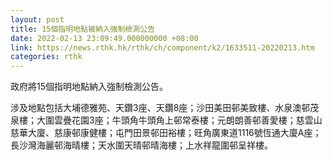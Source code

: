 ```yaml
---
layout: post
title: 15個指明地點被納入強制檢測公告
date: 2022-02-13 23:09:49.000000000 +08:00
link: https://news.rthk.hk/rthk/ch/component/k2/1633511-20220213.htm
categories: rthk
---
```


政府將15個指明地點納入強制檢測公告。

涉及地點包括大埔德雅苑、天鑽3座、天鑽8座；沙田美田邨美致樓、水泉澳邨茂泉樓；大圍雲疊花園3座；牛頭角牛頭角上邨常泰樓；元朗朗善邨善愛樓；慈雲山慈華大廈、慈康邨康健樓；屯門田景邨田裕樓；旺角廣東道1116號恆通大廈A座；長沙灣海麗邨海晴樓；天水圍天晴邨晴海樓；上水祥龍圍邨呈祥樓。
